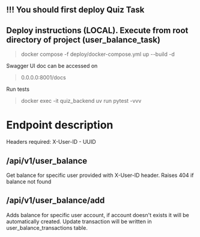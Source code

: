 ## !!! You should first deploy Quiz Task
## Deploy instructions (LOCAL). Execute from root directory of project (user_balance_task)
> docker compose -f deploy/docker-compose.yml up --build -d


Swagger UI doc can be accessed on 
> 0.0.0.0:8001/docs


Run tests
> docker exec -it quiz_backend uv run pytest -vvv 

# Endpoint description
Headers required:
X-User-ID - UUID

## /api/v1/user_balance
Get balance for specific user provided with X-User-ID header. Raises 404 if balance not found


## /api/v1/user_balance/add
Adds balance for specific user account, if account doesn't exists it will be automatically created.
Update transaction will be written in user_balance_transactions table.
